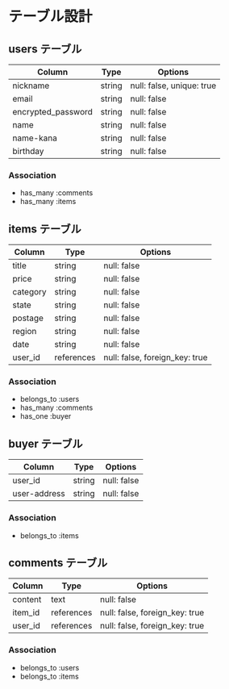 # テーブル設計

## users テーブル

| Column             | Type   | Options                   |
| ------------------ | ------ | -----------               |
| nickname           | string | null: false, unique: true |
| email              | string | null: false               |
| encrypted_password | string | null: false               |
| name               | string | null: false               |
| name-kana          | string | null: false               |
| birthday           | string | null: false               |


### Association

- has_many :comments
- has_many :items

## items テーブル

| Column      | Type       | Options                       |
| ------      | ------     | -----------                   |
| title       | string     | null: false                   |
| price       | string     | null: false                   |
| category    | string     | null: false                   |
| state       | string     | null: false                   |
| postage     | string     | null: false                   |
| region      | string     | null: false                   |
| date        | string     | null: false                   |
| user_id     | references | null: false, foreign_key: true|

### Association

- belongs_to :users
- has_many :comments
- has_one :buyer

## buyer テーブル

| Column      | Type       | Options                       |
| ------      | ------     | -----------                   |
| user_id     | string     | null: false                   |
| user-address| string     | null: false                   |

### Association

- belongs_to :items


## comments テーブル

| Column   | Type       | Options                        |
| -------  | ---------- | ------------------------------ |
| content  | text       | null: false                    |
| item_id  | references | null: false, foreign_key: true |
| user_id  | references | null: false, foreign_key: true |

### Association

- belongs_to :users
- belongs_to :items
